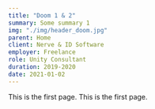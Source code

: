 ```yaml
---
title: "Doom 1 & 2"
summary: Some summary 1
img: "./img/header_doom.jpg"
parent: Home
client: Nerve & ID Software
employer: Freelance
role: Unity Consultant
duration: 2019-2020
date: 2021-01-02
---
```


This is the first page.
This is the first page.
